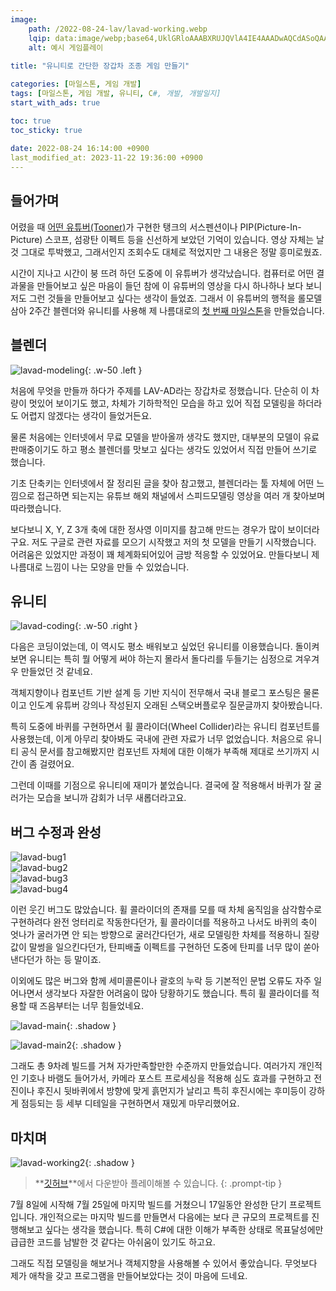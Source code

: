 ```yaml
---
image:
    path: /2022-08-24-lav/lavad-working.webp
    lqip: data:image/webp;base64,UklGRloAAABXRUJQVlA4IE4AAADwAQCdASoQAAgAAgA0JYgCdAEO+BZG1HAA/tzAa4xcrJ5qbUA7/Dd9Xb9cYHKGznTwKrBlf85fCc9Us5QdbaLIxPYj/pyvwcdu60isAAA=
    alt: 예시 게임플레이
    
title: "유니티로 간단한 장갑차 조종 게임 만들기"

categories: [마일스톤, 게임 개발]
tags: [마일스톤, 게임 개발, 유니티, C#, 개발, 개발일지]
start_with_ads: true

toc: true
toc_sticky: true
 
date: 2022-08-24 16:14:00 +0900
last_modified_at: 2023-11-22 19:36:00 +0900
---
```


## **들어가며**

어렸을 때 [어떤 유튜버(Tooner)](https://www.youtube.com/@tooner/videos)가 구현한 탱크의 서스펜션이나 PIP(Picture-In-Picture) 스코프, 섬광탄 이펙트 등을 신선하게 보았던 기억이 있습니다. 영상 자체는 날 것 그대로 투박했고, 그래서인지 조회수도 대체로 적었지만 그 내용은 정말 흥미로웠죠.

시간이 지나고 시간이 붕 뜨려 하던 도중에 이 유튜버가 생각났습니다. 컴퓨터로 어떤 결과물을 만들어보고 싶은 마음이 들던 참에 이 유튜버의 영상을 다시 하나하나 보다 보니 저도 그런 것들을 만들어보고 싶다는 생각이 들었죠. 그래서 이 유튜버의 행적을 롤모델 삼아 2주간 블렌더와 유니티를 사용해 제 나름대로의 [첫 번째 마일스톤](https://hyngng.github.io/categories/%EB%A7%88%EC%9D%BC%EC%8A%A4%ED%86%A4/)을 만들었습니다.

## **블렌더**

![lavad-modeling](/2022-08-24-lav/lavad-modeling.webp){: .w-50 .left }

처음에 무엇을 만들까 하다가 주제를 LAV-AD라는 장갑차로 정했습니다. 단순히 이 차량이 멋있어 보이기도 했고, 차체가 기하학적인 모습을 하고 있어 직접 모델링을 하더라도 어렵지 않겠다는 생각이 들었거든요.  

물론 처음에는 인터넷에서 무료 모델을 받아올까 생각도 했지만, 대부분의 모델이 유료판매중이기도 하고 평소 블렌더를 맛보고 싶다는 생각도 있었어서 직접 만들어 쓰기로 했습니다.

기초 단축키는 인터넷에서 잘 정리된 글을 찾아 참고했고, 블렌더라는 툴 자체에 어떤 느낌으로 접근하면 되는지는 유튜브 해외 채널에서 스피드모델링 영상을 여러 개 찾아보며 따라했습니다.

보다보니 X, Y, Z 3개 축에 대한 정사영 이미지를 참고해 만드는 경우가 많이 보이더라구요. 저도 구글로 관련 자료를 모으기 시작했고 저의 첫 모델을 만들기 시작했습니다. 어려움은 있었지만 과정이 꽤 체계화되어있어 금방 적응할 수 있었어요. 만들다보니 제 나름대로 느낌이 나는 모양을 만들 수 있었습니다.

## **유니티**

![lavad-coding](/2022-08-24-lav/lavad-coding.webp){: .w-50 .right }

다음은 코딩이었는데, 이 역시도 평소 배워보고 싶었던 유니티를 이용했습니다. 돌이켜보면 유니티는 특히 뭘 어떻게 써야 하는지 몰라서 돌다리를 두들기는 심정으로 겨우겨우 만들었던 것 같네요.

객체지향이나 컴포넌트 기반 설계 등 기반 지식이 전무해서 국내 블로그 포스팅은 물론이고 인도계 유튜버 강의나 작성된지 오래된 스택오버플로우 질문글까지 찾아봤습니다.

특히 도중에 바퀴를 구현하면서 휠 콜라이더(Wheel Collider)라는 유니티 컴포넌트를 사용했는데, 이게 아무리 찾아봐도 국내에 관련 자료가 너무 없었습니다. 처음으로 유니티 공식 문서를 참고해봤지만 컴포넌트 자체에 대한 이해가 부족해 제대로 쓰기까지 시간이 좀 걸렸어요.

그런데 이때를 기점으로 유니티에 재미가 붙었습니다. 결국에 잘 적용해서 바퀴가 잘 굴러가는 모습을 보니까 감회가 너무 새롭더라고요.

## **버그 수정과 완성**

<div class="row">
    <div class="col-md-6">
        <img src="/2022-08-24-lav/lavad-bug1.webp" alt="lavad-bug1">
    </div>
    <div class="col-md-6">
        <img src="/2022-08-24-lav/lavad-bug2.webp" alt="lavad-bug2">
    </div>
</div>
<div class="row">
    <div class="col-md-6">
        <img src="/2022-08-24-lav/lavad-bug3.webp" alt="lavad-bug3">
    </div>
    <div class="col-md-6">
        <img src="/2022-08-24-lav/lavad-bug4.webp" alt="lavad-bug4">
    </div>
</div>

이런 웃긴 버그도 많았습니다. 휠 콜라이더의 존재를 모를 때 차체 움직임을 삼각함수로 구현하려다 완전 엉터리로 작동한다던가, 휠 콜라이더를 적용하고 나서도 바퀴의 축이 엇나가 굴러가면 안 되는 방향으로 굴러간다던가, 새로 모델링한 차체를 적용하니 질량값이 말썽을 일으킨다던가, 탄피배출 이펙트를 구현하던 도중에 탄피를 너무 많이 쏟아낸다던가 하는 등 말이죠.

이외에도 많은 버그와 함께 세미콜론이나 괄호의 누락 등 기본적인 문법 오류도 자주 일어나면서 생각보다 자잘한 어려움이 많아 당황하기도 했습니다. 특히 휠 콜라이더를 적용할 때 즈음부터는 너무 힘들었네요.

![lavad-main](/2022-08-24-lav/lavad-main.webp){: .shadow }

![lavad-main2](/2022-08-24-lav/lavad-main2.webp){: .shadow }

그래도 총 9차례 빌드를 거쳐 자가만족할만한 수준까지 만들었습니다. 여러가지 개인적인 기호나 바램도 들어가서, 카메라 포스트 프로세싱을 적용해 심도 효과를 구현하고 전진이나 후진시 뒷바퀴에서 방향에 맞게 흙먼지가 날리고 특히 후진시에는 후미등이 강하게 점등되는 등 세부 디테일을 구현하면서 재밌게 마무리했어요.

## **마치며**

![lavad-working2](/2022-08-24-lav/lavad-working2.webp){: .shadow }

> **[깃허브](https://github.com/hyngng/LAV-AD)**에서 다운받아 플레이해볼 수 있습니다.
{: .prompt-tip }

7월 8일에 시작해 7월 25일에 마지막 빌드를 거쳤으니 17일동안 완성한 단기 프로젝트입니다. 개인적으로는 마지막 빌드를 만들면서 다음에는 보다 큰 규모의 프로젝트를 진행해보고 싶다는 생각을 했습니다. 특히 C#에 대한 이해가 부족한 상태로 목표달성에만 급급한 코드를 남발한 것 같다는 아쉬움이 있기도 하고요.

그래도 직접 모델링을 해보거나 객체지향을 사용해볼 수 있어서 좋았습니다. 무엇보다 제가 애착을 갖고 프로그램을 만들어보았다는 것이 마음에 드네요.